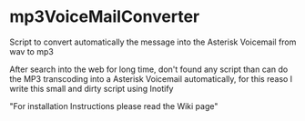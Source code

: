 mp3VoiceMailConverter
=====================

Script to convert automatically the message into the Asterisk Voicemail from wav to mp3

After search into the web for long time, don't found any script than can do the MP3 transcoding into a Asterisk Voicemail automatically, for this reaso I write this small and dirty script using Inotify

"For installation Instructions please read the Wiki page"